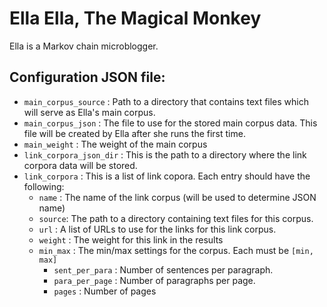 Ella Ella, The Magical Monkey
=============================

Ella is a Markov chain microblogger.

Configuration JSON file:
------------------------

* `main_corpus_source` : Path to a directory that contains text files which
will serve as Ella's main corpus.
* `main_corpus_json` : The file to use for the stored main corpus data. This
file will be created by Ella after she runs the first time.
* `main_weight` : The weight of the main corpus
* `link_corpora_json_dir` : This is the path to a directory where the link corpora
data will be stored.
* `link_corpora` : This is a list of link copora. Each entry should have the
following:
    * `name` : The name of the link corpus (will be used to determine JSON name)
    * `source`: The path to a directory containing text files for this corpus.
    * `url` : A list of URLs to use for the links for this link corpus.
    * `weight` : The weight for this link in the results
    * `min_max` : The min/max settings for the corpus. Each must be `[min, max]`
        * `sent_per_para` : Number of sentences per paragraph.
        * `para_per_page` : Number of paragraphs per page.
        * `pages` : Number of pages
